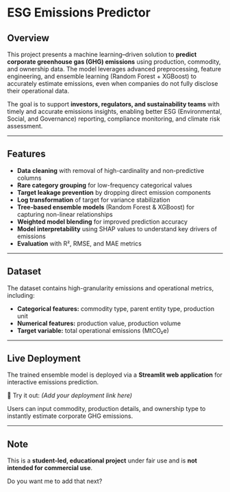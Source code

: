 # ESG Emissions Predictor

## Overview

This project presents a machine learning–driven solution to **predict corporate greenhouse gas (GHG) emissions** using production, commodity, and ownership data. The model leverages advanced preprocessing, feature engineering, and ensemble learning (Random Forest + XGBoost) to accurately estimate emissions, even when companies do not fully disclose their operational data.

The goal is to support **investors, regulators, and sustainability teams** with timely and accurate emissions insights, enabling better ESG (Environmental, Social, and Governance) reporting, compliance monitoring, and climate risk assessment.

---

## Features

* **Data cleaning** with removal of high-cardinality and non-predictive columns
* **Rare category grouping** for low-frequency categorical values
* **Target leakage prevention** by dropping direct emission components
* **Log transformation** of target for variance stabilization
* **Tree-based ensemble models** (Random Forest & XGBoost) for capturing non-linear relationships
* **Weighted model blending** for improved prediction accuracy
* **Model interpretability** using SHAP values to understand key drivers of emissions
* **Evaluation** with R², RMSE, and MAE metrics

---

## Dataset

The dataset contains high-granularity emissions and operational metrics, including:

* **Categorical features:** commodity type, parent entity type, production unit
* **Numerical features:** production value, production volume
* **Target variable:** total operational emissions (MtCO₂e)

---

## Live Deployment

The trained ensemble model is deployed via a **Streamlit web application** for interactive emissions prediction.

🔗 Try it out:
*(Add your deployment link here)*

Users can input commodity, production details, and ownership type to instantly estimate corporate GHG emissions.

---

## Note

This is a **student-led, educational project** under fair use and is **not intended for commercial use**.

Do you want me to add that next?
